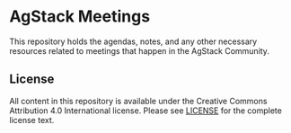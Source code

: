 # AgStack Meetings

This repository holds the agendas, notes, and any other necessary resources related to meetings that happen in the AgStack Community.

## License

All content in this repository is available under the Creative Commons Attribution 4.0 International license. Please see [LICENSE](./LICENSE) for the complete license text.
